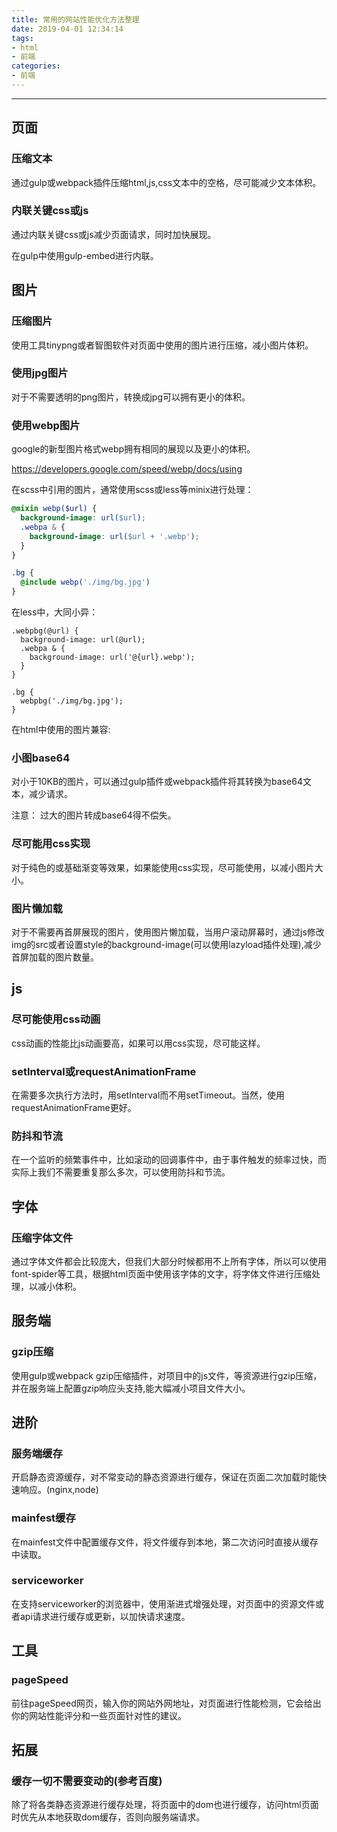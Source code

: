 ```yaml
---
title: 常用的网站性能优化方法整理
date: 2019-04-01 12:34:14
tags: 
- html
- 前端
categories: 
- 前端
---
```

---

## 页面

### 压缩文本

通过gulp或webpack插件压缩html,js,css文本中的空格，尽可能减少文本体积。

### 内联关键css或js

通过内联关键css或js减少页面请求，同时加快展现。

在gulp中使用gulp-embed进行内联。

## 图片

### 压缩图片

使用工具tinypng或者智图软件对页面中使用的图片进行压缩，减小图片体积。

### 使用jpg图片

对于不需要透明的png图片，转换成jpg可以拥有更小的体积。

### 使用webp图片

google的新型图片格式webp拥有相同的展现以及更小的体积。

https://developers.google.com/speed/webp/docs/using

<!--在gulp中可使用gulp-imageisux插件进行压缩和生成webp文件。(gulp-webp批量压缩时报错)-->
在scss中引用的图片，通常使用scss或less等minix进行处理：
```scss
@mixin webp($url) {
  background-image: url($url);
  .webpa & {
    background-image: url($url + '.webp');
  }
}

.bg {
  @include webp('./img/bg.jpg')
}
```

在less中，大同小异：
```less
.webpbg(@url) {
  background-image: url(@url);
  .webpa & {
    background-image: url('@{url}.webp');
  }
}

.bg {
  webpbg('./img/bg.jpg');
}
```

在html中使用的图片兼容:




### 小图base64

对小于10KB的图片，可以通过gulp插件或webpack插件将其转换为base64文本，减少请求。

注意： 过大的图片转成base64得不偿失。

### 尽可能用css实现

对于纯色的或基础渐变等效果，如果能使用css实现，尽可能使用，以减小图片大小。

### 图片懒加载

对于不需要再首屏展现的图片，使用图片懒加载，当用户滚动屏幕时，通过js修改img的src或者设置style的background-image(可以使用lazyload插件处理),减少首屏加载的图片数量。

## js

### 尽可能使用css动画

css动画的性能比js动画要高，如果可以用css实现，尽可能这样。

### setInterval或requestAnimationFrame

在需要多次执行方法时，用setInterval而不用setTimeout。当然，使用requestAnimationFrame更好。

### 防抖和节流

在一个监听的频繁事件中，比如滚动的回调事件中，由于事件触发的频率过快，而实际上我们不需要重复那么多次，可以使用防抖和节流。

## 字体

### 压缩字体文件

通过字体文件都会比较庞大，但我们大部分时候都用不上所有字体，所以可以使用font-spider等工具，根据html页面中使用该字体的文字，将字体文件进行压缩处理，以减小体积。

## 服务端

### gzip压缩

使用gulp或webpack gzip压缩插件，对项目中的js文件，等资源进行gzip压缩，并在服务端上配置gzip响应头支持,能大幅减小项目文件大小。

## 进阶

### 服务端缓存

开启静态资源缓存，对不常变动的静态资源进行缓存，保证在页面二次加载时能快速响应。(nginx,node)

### mainfest缓存

在mainfest文件中配置缓存文件，将文件缓存到本地，第二次访问时直接从缓存中读取。

### serviceworker

在支持serviceworker的浏览器中，使用渐进式增强处理，对页面中的资源文件或者api请求进行缓存或更新，以加快请求速度。

## 工具

### pageSpeed

前往pageSpeed网页，输入你的网站外网地址，对页面进行性能检测，它会给出你的网站性能评分和一些页面针对性的建议。

## 拓展

### 缓存一切不需要变动的(参考百度)

除了将各类静态资源进行缓存处理，将页面中的dom也进行缓存，访问html页面时优先从本地获取dom缓存，否则向服务端请求。